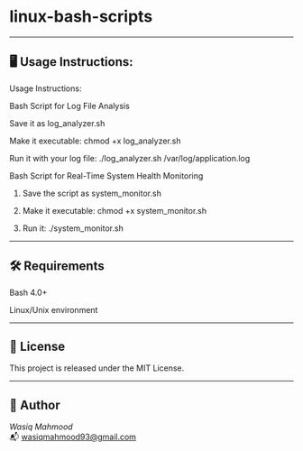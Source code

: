 # linux-bash-scripts

---

## 🖥️ Usage Instructions:

Usage Instructions:

Bash Script for Log File Analysis

Save it as log_analyzer.sh

Make it executable: chmod +x log_analyzer.sh

Run it with your log file: ./log_analyzer.sh /var/log/application.log


Bash Script for Real-Time System Health Monitoring

  1.  Save the script as system_monitor.sh

  2.  Make it executable: chmod +x system_monitor.sh

  3.  Run it: ./system_monitor.sh

---

## 🛠️ Requirements

Bash 4.0+

Linux/Unix environment

---

## 📄 License

This project is released under the MIT License.

---

## 👤 Author

*Wasiq Mahmood*  
📬 wasiqmahmood93@gmail.com

